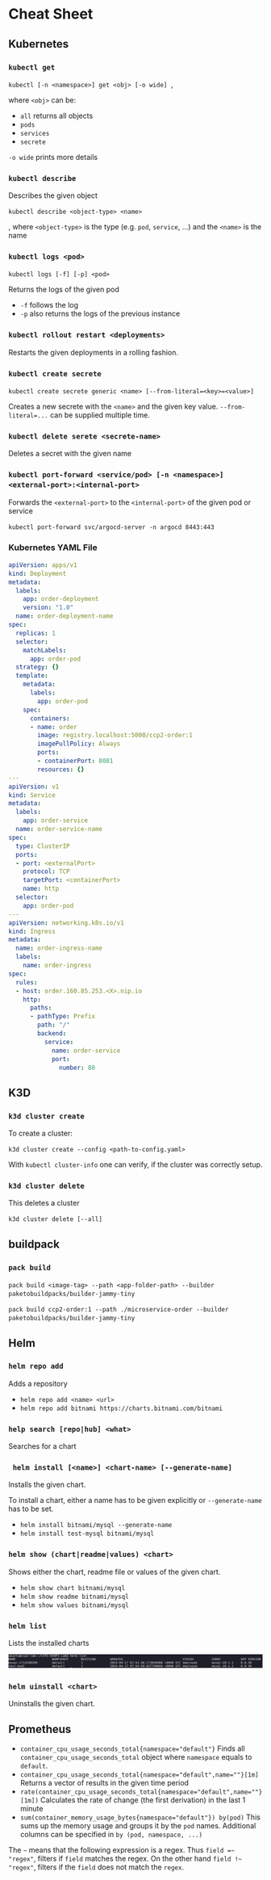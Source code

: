 # Cheat Sheet

## Kubernetes

### `kubectl get`

`kubectl [-n <namespace>] get <obj> [-o wide] `,

where `<obj>` can be:

* `all` returns all objects
* `pods`
* `services`
* `secrete`

`-o wide` prints more details

### `kubectl describe`

Describes the given object

`kubectl describe <object-type> <name>`

, where `<object-type>` is the type (e.g. `pod`, `service`, ...) and the `<name>` is the name

### `kubectl logs <pod>`

`kubectl logs [-f] [-p] <pod>`

Returns the logs of the given pod

* `-f` follows the log
* `-p` also returns the logs of the previous instance

### `kubectl rollout restart <deployments>`

Restarts the given deployments in a rolling fashion.

### `kubectl create secrete`

`kubectl create secrete generic <name> [--from-literal=<key>=<value>]` 

Creates a new secrete with the `<name>` and the given key value. `--from-literal=...`  can be supplied multiple time.

### `kubectl delete serete <secrete-name>`

Deletes a secret with the given name

### `kubectl port-forward <service/pod> [-n <namespace>] <external-port>:<internal-port>`

Forwards the `<external-port>` to the `<internal-port>` of the given pod or service

`kubectl port-forward svc/argocd-server -n argocd 8443:443`

### Kubernetes YAML File

```yaml
apiVersion: apps/v1
kind: Deployment
metadata:
  labels:
    app: order-deployment
    version: "1.0"
  name: order-deployment-name
spec:
  replicas: 1
  selector:
    matchLabels:
      app: order-pod
  strategy: {}
  template:
    metadata:
      labels:
        app: order-pod
    spec:
      containers:
      - name: order
        image: registry.localhost:5000/ccp2-order:1
        imagePullPolicy: Always
        ports:
        - containerPort: 8081
        resources: {}
---
apiVersion: v1
kind: Service
metadata:
  labels:
    app: order-service
  name: order-service-name
spec:
  type: ClusterIP
  ports:
  - port: <externalPort>
    protocol: TCP
    targetPort: <containerPort>
    name: http
  selector:
    app: order-pod
---
apiVersion: networking.k8s.io/v1
kind: Ingress
metadata:
  name: order-ingress-name
  labels:
    name: order-ingress
spec:
  rules:
  - host: order.160.85.253.<X>.nip.io
    http:
      paths:
      - pathType: Prefix
        path: "/"
        backend:
          service:
            name: order-service
            port:
              number: 80

```

## K3D

### `k3d cluster create`

To create a cluster:

`k3d cluster create --config <path-to-config.yaml> `

With `kubectl cluster-info` one can verify, if the cluster was correctly setup.

### `k3d cluster delete`

This deletes a cluster

`k3d cluster delete [--all]`

## buildpack

### `pack build`

`pack build <image-tag> --path <app-folder-path> --builder paketobuildpacks/builder-jammy-tiny`

`pack build ccp2-order:1 --path ./microservice-order --builder paketobuildpacks/builder-jammy-tiny`

## Helm

### `helm repo add`

Adds a repository 

* `helm repo add <name> <url>`
* `helm repo add bitnami https://charts.bitnami.com/bitnami`

### `help search [repo|hub] <what>`

Searches for a chart

### ` helm install [<name>] <chart-name> [--generate-name]`

Installs the given chart.

To install a chart, either a name has to be given explicitly or `--generate-name`  has to be set.

* `helm install bitnami/mysql --generate-name`
* `helm install test-mysql bitnami/mysql`

### `helm show (chart|readme|values) <chart>`

Shows either the chart, readme file or values of the given chart.

*  `helm show chart bitnami/mysql`
* `helm show readme bitnami/mysql`
* `helm show values bitnami/mysql`

### `helm list`

Lists the installed charts

![image-20240417100130240](./res/Cheat%20Sheet/image-20240417100130240.png)

### `helm uinstall <chart>`

Uninstalls the given chart.

## Prometheus

* `container_cpu_usage_seconds_total{namespace="default"}`
  Finds all `container_cpu_usage_seconds_total` object where `namespace` equals to `default`.
* `container_cpu_usage_seconds_total{namespace="default",name=""}[1m]`
  Returns a vector of results in the given time period
* `rate(container_cpu_usage_seconds_total{namespace="default",name=""}[1m])`
  Calculates the rate of change (the first derivation) in the last 1 minute
* `sum(container_memory_usage_bytes{namespace="default"}) by(pod)`
  This sums up the memory usage and groups it by the `pod` names. Additional columns can be specified in `by (pod, namespace, ...)`

The `~` means that the following expression is a regex. Thus `field =~ "regex"`, filters if `field` matches the regex. On the other hand `field !~ "regex"`, filters if the `field` does not match the `regex`. 
